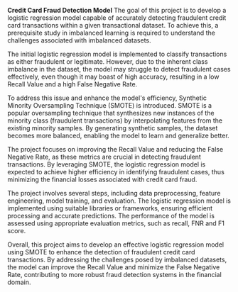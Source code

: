 **Credit Card Fraud Detection Model**
The goal of this project is to develop a logistic regression model capable of accurately detecting fraudulent credit card transactions within a given transactional dataset. To achieve this, a prerequisite study in imbalanced learning is required to understand the challenges associated with imbalanced datasets.

The initial logistic regression model is implemented to classify transactions as either fraudulent or legitimate. However, due to the inherent class imbalance in the dataset, the model may struggle to detect fraudulent cases effectively, even though it may boast of high accuracy, resulting in a low Recall Value and a high False Negative Rate.

To address this issue and enhance the model's efficiency, Synthetic Minority Oversampling Technique (SMOTE) is introduced. SMOTE is a popular oversampling technique that synthesizes new instances of the minority class (fraudulent transactions) by interpolating features from the existing minority samples. By generating synthetic samples, the dataset becomes more balanced, enabling the model to learn and generalize better.

The project focuses on improving the Recall Value and reducing the False Negative Rate, as these metrics are crucial in detecting fraudulent transactions. By leveraging SMOTE, the logistic regression model is expected to achieve higher efficiency in identifying fraudulent cases, thus minimizing the financial losses associated with credit card fraud.

The project involves several steps, including data preprocessing, feature engineering, model training, and evaluation. The logistic regression model is implemented using suitable libraries or frameworks, ensuring efficient processing and accurate predictions. The performance of the model is assessed using appropriate evaluation metrics, such as recall, FNR and F1 score.

Overall, this project aims to develop an effective logistic regression model using SMOTE to enhance the detection of fraudulent credit card transactions. By addressing the challenges posed by imbalanced datasets, the model can improve the Recall Value and minimize the False Negative Rate, contributing to more robust fraud detection systems in the financial domain.

